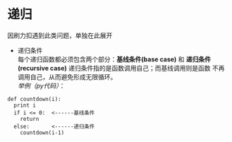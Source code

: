 # 递归
因刷力扣遇到此类问题，单独在此展开
* 递归条件  
每个递归函数都必须包含两个部分：**基线条件(base case)** 和 **递归条件(recursive case)** 递归条件指的是函数调用自己；而基线调用则是函数
不再调用自己，从而避免形成无限循环。  
*举例（py代码）*：  
```
def countdown(i):
  print i
  if i <= 0:  <------基线条件
    return
  else:       <------递归条件
    countdown(i-1)
```
